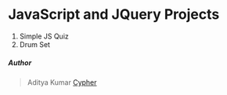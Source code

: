 # JavaScript and JQuery Projects

1. Simple JS Quiz
2. Drum Set


##### Author
> Aditya Kumar [Cypher](https://github.com/cypher-adi)